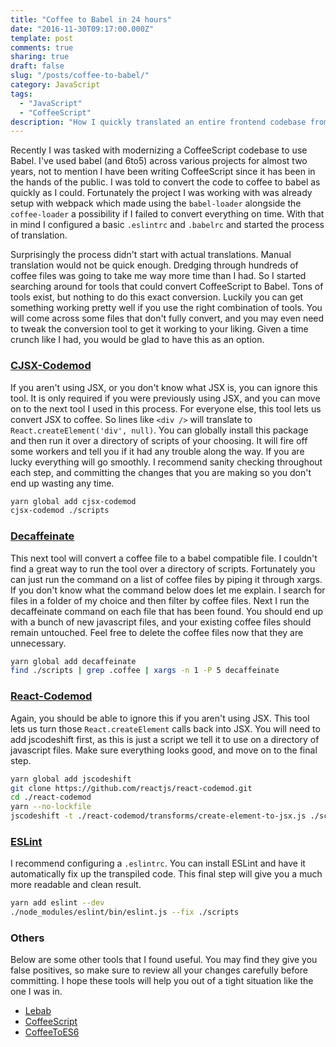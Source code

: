 ```yaml
---
title: "Coffee to Babel in 24 hours"
date: "2016-11-30T09:17:00.000Z"
template: post
comments: true
sharing: true
draft: false
slug: "/posts/coffee-to-babel/"
category: JavaScript
tags:
  - "JavaScript"
  - "CoffeeScript"
description: "How I quickly translated an entire frontend codebase from coffee to babel."
---
```


Recently I was tasked with modernizing a CoffeeScript codebase to use Babel. I've used babel (and 6to5) across various projects for almost two years, not to mention I have been writing CoffeeScript since it has been in the hands of the public. I was told to convert the code to coffee to babel as quickly as I could. Fortunately the project I was working with was already setup with webpack which made using the `babel-loader` alongside the `coffee-loader` a possibility if I failed to convert everything on time. With that in mind I configured a basic `.eslintrc` and `.babelrc` and started the process of translation.

Surprisingly the process didn't start with actual translations. Manual translation would not be quick enough. Dredging through hundreds of coffee files was going to take me way more time than I had. So I started searching around for tools that could convert CoffeeScript to Babel. Tons of tools exist, but nothing to do this exact conversion. Luckily you can get something working pretty well if you use the right combination of tools. You will come across some files that don't fully convert, and you may even need to tweak the conversion tool to get it working to your liking. Given a time crunch like I had, you would be glad to have this as an option.

### [CJSX-Codemod](https://github.com/jsdf/cjsx-codemod)

If you aren't using JSX, or you don't know what JSX is, you can ignore this tool. It is only required if you were previously using JSX, and you can move on to the next tool I used in this process. For everyone else, this tool lets us convert JSX to coffee. So lines like `<div />` will translate to `React.createElement('div', null)`. You can globally install this package and then run it over a directory of scripts of your choosing. It will fire off some workers and tell you if it had any trouble along the way. If you are lucky everything will go smoothly. I recommend sanity checking throughout each step, and committing the changes that you are making so you don't end up wasting any time.

```bash
yarn global add cjsx-codemod
cjsx-codemod ./scripts
```

### [Decaffeinate](https://github.com/decaffeinate/decaffeinate)

This next tool will convert a coffee file to a babel compatible file. I couldn't find a great way to run the tool over a directory of scripts. Fortunately you can just run the command on a list of coffee files by piping it through xargs. If you don't know what the command below does let me explain. I search for files in a folder of my choice and then filter by coffee files. Next I run the decaffeinate command on each file that has been found. You should end up with a bunch of new javascript files, and your existing coffee files should remain untouched. Feel free to delete the coffee files now that they are unnecessary.

```bash
yarn global add decaffeinate
find ./scripts | grep .coffee | xargs -n 1 -P 5 decaffeinate
```

### [React-Codemod](https://github.com/reactjs/react-codemod)

Again, you should be able to ignore this if you aren't using JSX. This tool lets us turn those `React.createElement` calls back into JSX. You will need to add jscodeshift first, as this is just a script we tell it to use on a directory of javascript files. Make sure everything looks good, and move on to the final step.

```bash
yarn global add jscodeshift
git clone https://github.com/reactjs/react-codemod.git
cd ./react-codemod
yarn --no-lockfile
jscodeshift -t ./react-codemod/transforms/create-element-to-jsx.js ./scripts --no-explicit-require
```

### [ESLint](https://github.com/eslint/eslint)

I recommend configuring a `.eslintrc`. You can install ESLint and have it automatically fix up the transpiled code. This final step will give you a much more readable and clean result.

```bash
yarn add eslint --dev
./node_modules/eslint/bin/eslint.js --fix ./scripts
```

### Others

Below are some other tools that I found useful. You may find they give you false positives, so make sure to review all your changes carefully before committing. I hope these tools will help you out of a tight situation like the one I was in.

* [Lebab](https://github.com/lebab/lebab)
* [CoffeeScript](http://coffeescript.org/#usage)
* [CoffeeToES6](https://github.com/kriszyp/coffeetoes6)
